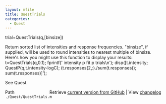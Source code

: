 ```yaml
---
layout: mfile
title: QuestTrials
categories:
  - Quest
---
```


trial=QuestTrials\(q,\[binsize\]\)

Return sorted list of intensities and response frequencies.
"binsize", if supplied, will be used to round intensities to nearest multiple of binsize.
Here's how you might use this function to display your results:
        t=QuestTrials\(q,0.1\);
        fprintf\(' intensity     p fit         p    trials\\n'\);
        disp\(\[t.intensity; QuestP\(q,t.intensity\-logC\); \(t.responses\(2,:\)./sum\(t.responses\)\); sum\(t.responses\)\]'\);

See Quest.


<div class="code_header" style="text-align:right;">
  <span style="float:left;">Path&nbsp;&nbsp;</span> <span class="counter">Retrieve <a href=
  "https://raw.github.com/Psychtoolbox-3/Psychtoolbox-3/beta/./Quest/QuestTrials.m">current version from GitHub</a> | View <a href=
  "https://github.com/Psychtoolbox-3/Psychtoolbox-3/commits/beta/./Quest/QuestTrials.m">changelog</a></span>
</div>
<div class="code">
  <code>./Quest/QuestTrials.m</code>
</div>
